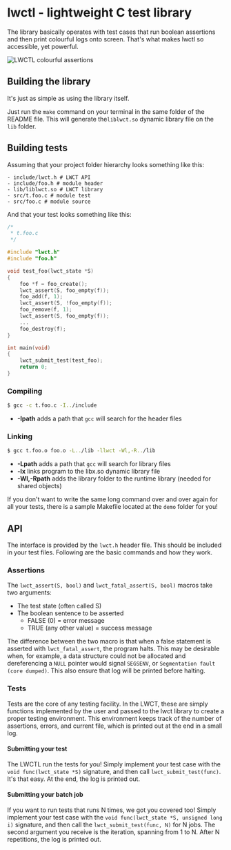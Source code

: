 
# lwctl - lightweight C test library

The library basically operates with test cases that run boolean assertions and then print colourful logs onto screen. That's what makes lwctl so accessible, yet powerful.

![LWCTL colourful assertions](https://i.imgur.com/aLMQK8C.png)

## Building the library

It's just as simple as using the library itself.

Just run the `make` command on your terminal in the same folder of the README file. This will generate the`liblwct.so` dynamic library file on the `lib` folder.

## Building tests

Assuming that your project folder hierarchy looks something like this:

```
- include/lwct.h # LWCT API
- include/foo.h # module header
- lib/liblwct.so # LWCT library
- src/t.foo.c # module test
- src/foo.c # module source
```

And that your test looks something like this:

``` c
/*
 * t.foo.c
 */

#include "lwct.h"
#include "foo.h"

void test_foo(lwct_state *S)
{
	foo *f = foo_create();
	lwct_assert(S, foo_empty(f));
	foo_add(f, 1);
	lwct_assert(S, !foo_empty(f));
	foo_remove(f, 1);
	lwct_assert(S, foo_empty(f));
	...
	foo_destroy(f);
}

int main(void)
{
	lwct_submit_test(test_foo);
	return 0;
}
```

### Compiling

``` bash
$ gcc -c t.foo.c -I../include
```

* **-Ipath** adds a path that `gcc` will search for the header files

### Linking

``` bash
$ gcc t.foo.o foo.o -L../lib -llwct -Wl,-R../lib
```

* **-Lpath** adds a path that `gcc` will search for library files
* **-lx** links program to the libx.so dynamic library file
* **-Wl,-Rpath** adds the library folder to the runtime library (needed for shared objects)

If you don't want to write the same long command over and over again for all your tests, there is a sample Makefile located at the `demo` folder for you!

## API

The interface is provided by the `lwct.h` header file. This should be included in your test files. Following are the basic commands and how they work.

### Assertions

The `lwct_assert(S, bool)` and `lwct_fatal_assert(S, bool)` macros take two arguments:
* The test state (often called S)
* The boolean sentence to be asserted
	* FALSE (0) = error message
	* TRUE (any other value) = success message

The difference between the two macro is that when a false statement is asserted with `lwct_fatal_assert`, the program halts. This may be desirable when, for example, a data structure could not be allocated and dereferencing a `NULL` pointer would signal `SEGSENV`, or `Segmentation fault (core dumped)`. This also ensure that log will be printed before halting.

### Tests

Tests are the core of any testing facility. In the LWCT, these are simply functions implemented by the user and passed to the lwct library to create a proper testing environment. This environment keeps track of the number of assertions, errors, and current file, which is printed out at the end in a small log.

#### Submitting your test

The LWCTL run the tests for you! Simply implement your test case with the `void func(lwct_state *S)` signature, and then call `lwct_submit_test(func)`. It's that easy. At the end, the log is printed out.

#### Submitting your batch job

If you want to run tests that runs N times, we got you covered too! Simply implement your test case with the `void func(lwct_state *S, unsigned long i)` signature, and then call the `lwct_submit_test(func, N)` for N jobs. The second argument you receive is the iteration, spanning from 1 to N. After N repetitions, the log is printed out.
